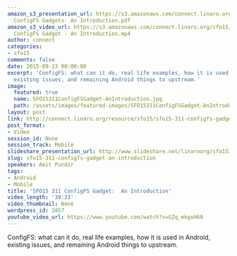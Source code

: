 ```yaml
---
amazon_s3_presentation_url: https://s3.amazonaws.com/connect.linaro.org/sfo15/Presentations/09-23-Wednesday/SFO15-311-
  ConfigFS Gadgets- An Introduction.pdf
amazon_s3_video_url: https://s3.amazonaws.com/connect.linaro.org/sfo15/Videos/09-23-Wednesday/SFO15-311
  ConfigFS Gadget - An Introduction.mp4
author: connect
categories:
- sfo15
comments: false
date: 2015-09-23 00:00:00
excerpt: 'ConfigFS: what can it do, real life examples, how it is used in Android,
  existing issues, and remaining Android things to upstream.'
image:
  featured: true
  name: SFO15311ConfigFSGadget-AnIntroduction.jpg
  path: /assets/images/featured-images/SFO15311ConfigFSGadget-AnIntroduction.jpg
layout: post
link: http://connect.linaro.org/resource/sfo15/sfo15-311-configfs-gadget-an-introduction/
post_format:
- Video
session_id: None
session_track: Mobile
slideshare_presentation_url: http://www.slideshare.net/linaroorg/sfo15311-configfs-gadget-an-introduction
slug: sfo15-311-configfs-gadget-an-introduction
speakers: Amit Pundir
tags:
- Android
- Mobile
title: 'SFO15 311 ConfigFS Gadget:  An Introduction'
video_length: '39:33'
video_thumbnail: None
wordpress_id: 2857
youtube_video_url: https://www.youtube.com/watch?v=GZq_mkgxH60
---
```


ConfigFS: what can it do, real life examples, how it is used in Android, existing issues, and remaining Android things to upstream.